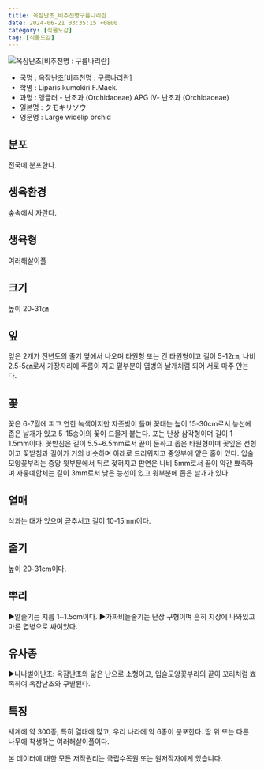 ```yaml
---
title: 옥잠난초_비추천명구름나리란
date: 2024-06-21 03:35:15 +0800
category: [식물도감]
tag: [식물도감]
---
```




![옥잠난초[비추천명 : 구름나리란]](/fileUpload/plants/basic/Orchidaceae/Liparis/15369/1_th2.JPG)
- 국명 : 옥잠난초[비추천명 : 구름나리란]
- 학명 : Liparis kumokiri F.Maek.
- 과명 : 앵글러 - 난초과 (Orchidaceae) APG Ⅳ- 난초과 (Orchidaceae)
- 일본명 : クモキリソウ
- 영문명 : Large widelip orchid


## 분포
전국에 분포한다.
## 생육환경
숲속에서 자란다.
## 생육형
여러해살이풀
## 크기
높이 20-31㎝
## 잎
잎은 2개가 전년도의 줄기 옆에서 나오며 타원형 또는 긴 타원형이고 길이 5-12㎝, 나비 2.5-5㎝로서 가장자리에 주름이 지고 밑부분이 엽병의 날개처럼 되어 서로 마주 안는다.
## 꽃
꽃은 6-7월에 피고 연한 녹색이지만 자줏빛이 돌며 꽃대는 높이 15-30cm로서 능선에 좁은 날개가 있고 5-15송이의 꽃이 드물게 붙는다. 포는 난상 삼각형이며 길이 1-1.5mm이다. 꽃받침은 길이 5.5~6.5mm로서 끝이 둔하고 좁은 타원형이며 꽃잎은 선형이고 꽃받침과 길이가 거의 비슷하며 아래로 드리워지고 중앙부에 얕은 홈이 있다. 입술모양꽃부리는 중앙 윗부분에서 뒤로 젖혀지고 판연은 나비 5mm로서 끝이 약간 뾰족하며 자웅예합체는 길이 3mm로서 낮은 능선이 있고 윗부분에 좁은 날개가 있다.
## 열매
삭과는 대가 있으며 곧추서고 길이 10-15mm이다.
## 줄기
높이 20-31cm이다.
## 뿌리
▶알줄기는 지름 1~1.5cm이다. ▶가짜비늘줄기는 난상 구형이며 흔히 지상에 나와있고 마른 엽병으로 싸여있다.
## 유사종
▶나나벌이난초: 옥잠난초와 닮은 난으로 소형이고, 입술모양꽃부리의 끝이 꼬리처럼 뾰족하여 옥잠난초와 구별된다.
## 특징
세계에 약 300종, 특히 열대에 많고, 우리 나라에 약 6종이 분포한다. 땅 위 또는 다른 나무에 착생하는 여러해살이풀이다.






본 데이터에 대한 모든 저작권리는 국립수목원 또는 원저작자에게 있습니다.
